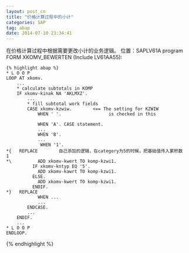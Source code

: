 ```yaml
---
layout: post_cn
title: "价格计算过程中的小计"
categories: SAP
tag: abap
date: 2014-07-10 23:34:41
---
```



在价格计算过程中根据需要更改小计的业务逻辑。
位置：SAPLV61A program  FORM XKOMV_BEWERTEN (Include LV61AA55):

	{% highlight abap %}
	* L O O P
	LOOP AT xkomv.
		...
		* calculate subtotals in KOMP
		IF xkomv-kinak NA 'AKLMXZ'.
			...
			* fill subtotal work fields
			CASE xkomv-kzwiw.        <== The setting for KZWIW
				WHEN ' '.                  is checked in this
				
				WHEN 'A'. CASE statement.
				...
				WHEN 'B'.
				...
				 WHEN '1'.
	*{   REPLACE        自己添加的逻辑，在category为5的时候，把基础值传入累积数                                        1
	*\          ADD xkomv-kwert TO komp-kzwi1.
			  IF xkomv-kntyp EQ '5'.
				ADD xkomv-kawrt TO komp-kzwi1.
			  ELSE.
				ADD xkomv-kwert TO komp-kzwi1.
			  ENDIF.
	*}   REPLACE
				WHEN ...
				...
			ENDCASE.
			...
		ENDIF.
		...
	* L O O P
	ENDLOOP.
  {% endhighlight %}
